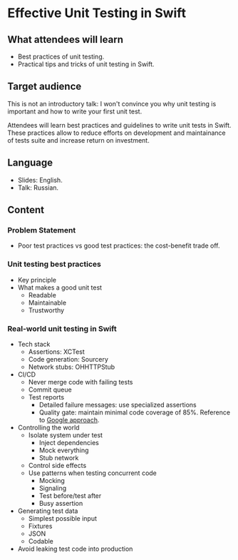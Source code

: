 
# Effective Unit Testing in Swift

## What attendees will learn

- Best practices of unit testing.
- Practical tips and tricks of unit testing in Swift.

## Target audience

This is not an introductory talk: I won't convince you why unit testing is important and how to write your first unit test.

Attendees will learn best practices and guidelines to write unit tests in Swift. These practices allow to reduce efforts on development and maintainance of tests suite and increase return on investment.

## Language

- Slides: English.  
- Talk: Russian.

## Content

### Problem Statement

- Poor test practices vs good test practices: the cost-benefit trade off.

### Unit testing best practices

- Key principle
- What makes a good unit test
  - Readable
  - Maintainable
  - Trustworthy
    
### Real-world unit testing in Swift

- Tech stack
  - Assertions: XCTest
  - Code generation: Sourcery
  - Network stubs: OHHTTPStub
- CI/CD
  - Never merge code with failing tests
  - Commit queue
  - Test reports
    - Detailed failure messages: use specialized assertions
    - Quality gate: maintain minimal code coverage of 85%. Reference to [Google approach](https://docs.google.com/presentation/d/1god5fDDd1aP6PwhPodOnAZSPpD80lqYDrHhuhyD7Tvg/edit#slide=id.g3f5c82004_99_130). 
- Controlling the world
  - Isolate system under test
    - Inject dependencies
    - Mock everything
    - Stub network
  - Control side effects
  - Use patterns when testing concurrent code
    - Mocking
    - Signaling
    - Test before/test after
    - Busy assertion
- Generating test data
  - Simplest possible input
  - Fixtures
  - JSON
  - Codable
- Avoid leaking test code into production
